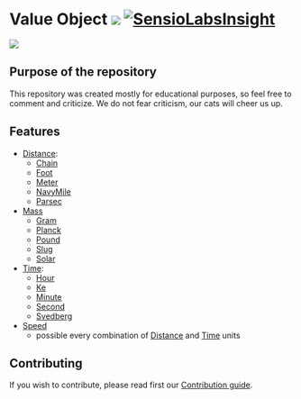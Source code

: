 # Value Object ![](https://travis-ci.org/purringCatFoundation/ValueObject.svg?branch=master) [![SensioLabsInsight](https://insight.sensiolabs.com/projects/2a6dda28-2a77-4e04-8d55-efee3b5c448e/mini.png)](https://insight.sensiolabs.com/projects/2a6dda28-2a77-4e04-8d55-efee3b5c448e)

![](https://media.giphy.com/media/fAT2Db0j0Mblu/giphy.gif)


## Purpose of the repository

This repository was created mostly for educational purposes, so feel free to comment and criticize.
We do not fear criticism, our cats will cheer us up.

## Features
 - [Distance](src/Distance):
    - [Chain](src/Distance/Chain.php)
    - [Foot](src/Distance/Foot.php)
    - [Meter](src/Distance/Meter.php)
    - [NavyMile](src/Distance/NavyMile.php)
    - [Parsec](src/Distance/Parsec.php)
 - [Mass](src/Mass)
    - [Gram](src/Mass/Gram.php)
    - [Planck](src/Mass/Planck.php)
    - [Pound](src/Mass/Pound.php)
    - [Slug](src/Mass/Slug.php)
    - [Solar](src/Mass/Solar.php)
 - [Time](src/Time):
    - [Hour](src/Time/Hour.php)
    - [Ke](src/Time/Ke.php)
    - [Minute](src/Time/Minute.php)
    - [Second](src/Time/Second.php)
    - [Svedberg](src/Time/Svedberg.php)
 - [Speed](src/Speed/Speed.php)
    - possible every combination of [Distance](src/Distance) and [Time](src/Time) units  
    
    
 

## Contributing

If you wish to contribute, please read first our [Contribution guide](CONTRIBUTING.md).
